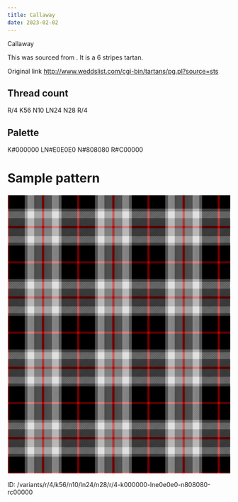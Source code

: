 ```yaml
---
title: Callaway
date: 2023-02-02
---
```

Callaway

This was sourced from <no value>.  It is a 6 stripes tartan.

Original link http://www.weddslist.com/cgi-bin/tartans/pg.pl?source=sts

## Thread count
R/4 K56 N10 LN24 N28 R/4

## Palette
K#000000 LN#E0E0E0 N#808080 R#C00000

# Sample pattern

![Tartan detail](tartan.png "R/4 K56 N10 LN24 N28 R/4 tartan")

ID: /variants/r/4/k56/n10/ln24/n28/r/4-k000000-lne0e0e0-n808080-rc00000